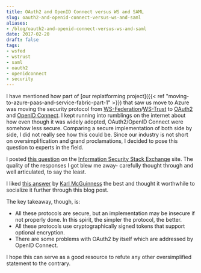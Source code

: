 ```yaml
---
title: OAuth2 and OpenID Connect versus WS and SAML
slug: oauth2-and-openid-connect-versus-ws-and-saml
aliases:
- /blog/oauth2-and-openid-connect-versus-ws-and-saml
date: 2017-02-20
draft: false
tags:
- wsfed
- wstrust
- saml
- oauth2
- openidconnect
- security
---
```

I have mentioned how part of [our replatforming project]({{< ref "moving-to-azure-paas-and-service-fabric-part-1" >}}) that saw us move to Azure was moving the security protocol from [WS-Federation](https://en.wikipedia.org/wiki/WS-Federation)/[WS-Trust](https://en.wikipedia.org/wiki/WS-Trust) to [OAuth2](https://oauth.net/2/) and [OpenID Connect](https://openid.net/connect/). I kept running into rumblings on the internet about how even though it was widely adopted, OAuth2/OpenID Connect were somehow less secure. Comparing a secure implementation of both side by side, I did not really see how this could be. Since our industry is not short on oversimplification and grand proclamations, I decided to pose this question to experts in the field.

I posted [this question](https://security.stackexchange.com/questions/148292/why-is-oauth2-openid-connect-considered-less-secure-than-saml-ws) on the [Information Security Stack Exchange](https://security.stackexchange.com) site. The quality of the responses I got blew me away- carefully thought through and well articulated, to say the least.

I liked [this answer](https://security.stackexchange.com/a/148550/136270) by [Karl McGuinness](https://security.stackexchange.com/users/136522/karl-mcguinness) the best and thought it worthwhile to socialize it further through this blog post.

The key takeaway, though, is:

- All these protocols are secure, but an implementation may be insecure if not properly done. In this spirit, the simpler the protocol, the better.
- All these protocols use cryptographically signed tokens that support optional encryption.
- There are some problems with OAuth2 by itself which are addressed by OpenID Connect.

I hope this can serve as a good resource to refute any other oversimplified statement to the contrary.
